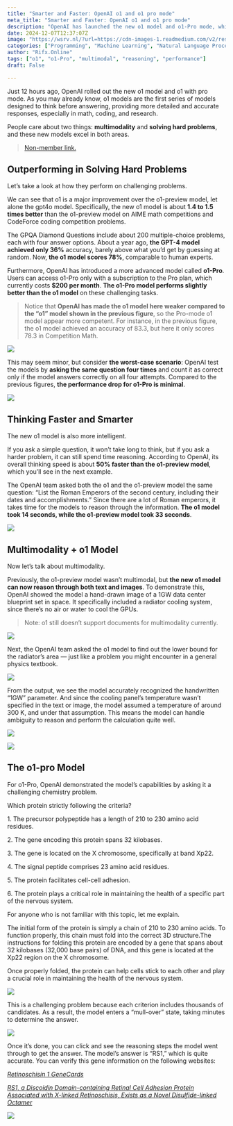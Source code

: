 ```yaml
---
title: "Smarter and Faster: OpenAI o1 and o1 pro mode"
meta_title: "Smarter and Faster: OpenAI o1 and o1 pro mode"
description: "OpenAI has launched the new o1 model and o1-Pro mode, which significantly enhance problem-solving capabilities and speed. The o1 model outperforms its predecessor, achieving 1.4 to 1.5 times better accuracy in math and coding competitions. It also features improved reasoning speed, being 50% faster than the previous version. Notably, the o1 model is multimodal, capable of processing both text and images. The subscription-based o1-Pro offers even greater performance, demonstrating superior problem-solving in complex tasks such as chemistry."
date: 2024-12-07T12:37:07Z
image: "https://wsrv.nl/?url=https://cdn-images-1.readmedium.com/v2/resize:fit:800/1*QH51yWrZSTPzCtusAvb7EQ.png"
categories: ["Programming", "Machine Learning", "Natural Language Processing"]
author: "Rifx.Online"
tags: ["o1", "o1-Pro", "multimodal", "reasoning", "performance"]
draft: False

---
```





Just 12 hours ago, OpenAI rolled out the new o1 model and o1 with pro mode. As you may already know, o1 models are the first series of models designed to think before answering, providing more detailed and accurate responses, especially in math, coding, and research.

People care about two things: **multimodality** and **solving hard problems**, and these new models excel in both areas.


> [Non\-member link.](https://readmedium.com/smarter-and-faster-openai-o1-and-o1-pro-mode-bf0e671ad89d?sk=362863e4af96d1371ba29a3d92bc15af)


## Outperforming in Solving Hard Problems

Let’s take a look at how they perform on challenging problems.



We can see that o1 is a major improvement over the o1\-preview model, let alone the gpt4o model. Specifically, the new o1 model is about **1\.4 to 1\.5 times better** than the o1\-preview model on AIME math competitions and CodeForce coding competition problems.

The GPQA Diamond Questions include about 200 multiple\-choice problems, each with four answer options. About a year ago, **the GPT\-4 model achieved only 36%** accuracy, barely above what you’d get by guessing at random. Now, **the o1 model scores 78%**, comparable to human experts.

Furthermore, OpenAI has introduced a more advanced model called **o1\-Pro**. Users can access o1\-Pro only with a subscription to the Pro plan, which currently costs **$200 per month**. **The o1\-Pro model performs slightly better than the o1 model** on these challenging tasks.


> Notice that **OpenAI has made the o1 model here weaker compared to the “o1” model shown in the previous figure**, so the Pro\-mode o1 model appear more competent. For instance, in the previous figure, the o1 model achieved an accuracy of 83\.3, but here it only scores 78\.3 in Competition Math.

![](https://wsrv.nl/?url=https://cdn-images-1.readmedium.com/v2/resize:fit:800/1*3oG796wKEybJHpUQFq6eNw.png)

This may seem minor, but consider **the worst\-case scenario**: OpenAI test the models by **asking the same question four times** and count it as correct only if the model answers correctly on all four attempts. Compared to the previous figures, **the performance drop for o1\-Pro is minimal**.

![](https://wsrv.nl/?url=https://cdn-images-1.readmedium.com/v2/resize:fit:800/1*T425KvopcAIKrjdvtswoUg.png)


## Thinking Faster and Smarter

The new o1 model is also more intelligent.

If you ask a simple question, it won’t take long to think, but if you ask a harder problem, it can still spend time reasoning. According to OpenAI, its overall thinking speed is about **50% faster than the o1\-preview model**, which you’ll see in the next example.

The OpenAI team asked both the o1 and the o1\-preview model the same question: “List the Roman Emperors of the second century, including their dates and accomplishments.” Since there are a lot of Roman emperors, it takes time for the models to reason through the information. **The o1 model took 14 seconds, while the o1\-preview model took 33 seconds**.

![](https://wsrv.nl/?url=https://cdn-images-1.readmedium.com/v2/resize:fit:800/1*dl0xh990DGHh4NQfoOC5sg.png)


## Multimodality \+ o1 Model

Now let’s talk about multimodality.

Previously, the o1\-preview model wasn’t multimodal, but **the new o1 model can now reason through both text and images**. To demonstrate this, OpenAI showed the model a hand\-drawn image of a 1GW data center blueprint set in space. It specifically included a radiator cooling system, since there’s no air or water to cool the GPUs.


> Note: o1 still doesn’t support documents for multimodality currently.

![](https://wsrv.nl/?url=https://cdn-images-1.readmedium.com/v2/resize:fit:800/1*sK-QVSjDsilaqTQM2CRurw.png)

Next, the OpenAI team asked the o1 model to find out the lower bound for the radiator’s area — just like a problem you might encounter in a general physics textbook.

![](https://wsrv.nl/?url=https://cdn-images-1.readmedium.com/v2/resize:fit:800/1*66wcUdNmcuIwA7yYAPhCkg.png)

From the output, we see the model accurately recognized the handwritten “1GW” parameter. And since the cooling panel’s temperature wasn’t specified in the text or image, the model assumed a temperature of around 300 K, and under that assumption. This means the model can handle ambiguity to reason and perform the calculation quite well.

![](https://wsrv.nl/?url=https://cdn-images-1.readmedium.com/v2/resize:fit:800/1*i4aizQt31kbDeRgKB_dNeA.png)

![](https://wsrv.nl/?url=https://cdn-images-1.readmedium.com/v2/resize:fit:800/1*83rITDh5P8wlDmT2Ti-IuA.png)


## The o1\-pro Model

For o1\-Pro, OpenAI demonstrated the model’s capabilities by asking it a challenging chemistry problem.

Which protein strictly following the criteria?

1\. The precursor polypeptide has a length of 210 to 230 amino acid residues.

2\. The gene encoding this protein spans 32 kilobases.

3\. The gene is located on the X chromosome, specifically at band Xp22\.

4\. The signal peptide comprises 23 amino acid residues.

5\. The protein facilitates cell\-cell adhesion.

6\. The protein plays a critical role in maintaining the health of a specific part of the nervous system.

For anyone who is not familiar with this topic, let me explain.

The initial form of the protein is simply a chain of 210 to 230 amino acids. To function properly, this chain must fold into the correct 3D structure.The instructions for folding this protein are encoded by a gene that spans about 32 kilobases (32,000 base pairs) of DNA, and this gene is located at the Xp22 region on the X chromosome.

Once properly folded, the protein can help cells stick to each other and play a crucial role in maintaining the health of the nervous system.

![](https://wsrv.nl/?url=https://cdn-images-1.readmedium.com/v2/resize:fit:800/1*wPDO2kQJ7i3C-dXuJ6F2wg.png)

This is a challenging problem because each criterion includes thousands of candidates. As a result, the model enters a “mull\-over” state, taking minutes to determine the answer.

![](https://wsrv.nl/?url=https://cdn-images-1.readmedium.com/v2/resize:fit:800/1*2E5UaasvZIq4ZNwqq8kvjA.png)

Once it’s done, you can click and see the reasoning steps the model went through to get the answer. The model’s answer is “RS1,” which is quite accurate. You can verify this gene information on the following websites:

[*Retinoschisin 1 GeneCards*](https://www.genecards.org/cgi-bin/carddisp.pl?gene=RS1&utm_source=chatgpt.com)

[*RS1, a Discoidin Domain\-containing Retinal Cell Adhesion Protein Associated with X\-linked Retinoschisis, Exists as a Novel Disulfide\-linked Octamer*](https://www.jbc.org/article/S0021-9258%2819%2930478-8/fulltext?utm_source=chatgpt.com)

![](https://wsrv.nl/?url=https://cdn-images-1.readmedium.com/v2/resize:fit:800/1*tfrGE55ngwB0Ioxazrfg6Q.png)


